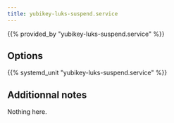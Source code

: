 ```yaml
---
title: yubikey-luks-suspend.service
---
```


{{% provided_by "yubikey-luks-suspend.service" %}}

## Options

{{% systemd_unit "yubikey-luks-suspend.service" %}}

## Additionnal notes

Nothing here.